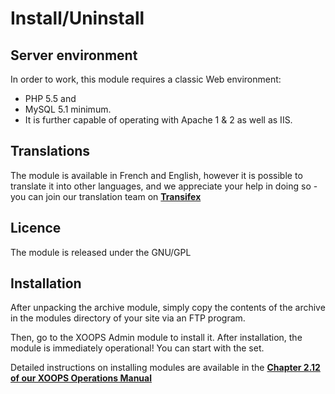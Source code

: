 # Install/Uninstall

## Server environment

In order to work, this module requires a classic Web environment:

* PHP 5.5  and 
* MySQL 5.1 minimum. 
* It is further capable of operating with Apache 1 & 2 as well as IIS.

## Translations

The module is available in French and English, however it is possible to translate it into other languages, and we appreciate your help in doing so - you can join our translation team on [**Transifex**](https://www.transifex.com/xoops/)

## Licence

The module is released under the GNU/GPL

## Installation

After unpacking the archive module, simply copy the contents of the archive in the modules directory of your site via an FTP program.

Then, go to the XOOPS Admin module to install it. After installation, the module is immediately operational! You can start with the set.

Detailed instructions on installing modules are available in the [**Chapter 2.12 of our XOOPS Operations Manual**](https://www.gitbook.com/book/xoops/xoops-operations-guide/)

